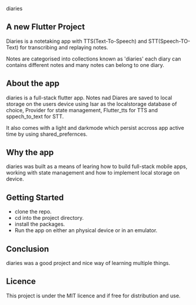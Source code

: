 diaries 

## A new Flutter Project
Diaries is a notetaking app with TTS(Text-To-Speech) and STT(Speech-TO-Text) for transcribing and replaying notes.

Notes are categorised into collections known as 'diaries' each diary can contains different notes and many notes can belong to one diary.

## About the app
diaries is a full-stack flutter app. Notes nad Diares are saved to local storage on the users device using Isar as the localstorage database of choice, Provider for state management, Flutter_tts for TTS and sppech_to_text for STT. 

It also comes with a light and darkmode which persist accross app active time by using shared_prefernces.

## Why the app
diaries was built as a means of learing how to build full-stack mobile apps, working with state management and how to implement local storage on device. 

## Getting Started 
- clone the repo.
- cd into the project directory.
- install the packages.
- Run the app on either an physical device or in an emulator.

## Conclusion
diaries was a good project and nice way of learning multiple things.

## Licence 
This project is under the MIT licence and if free for distribution and use.

